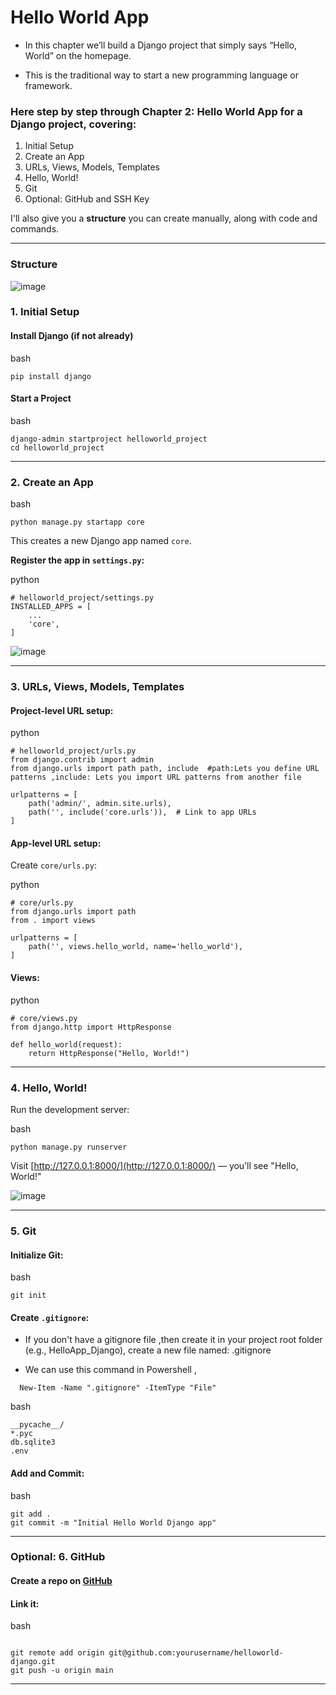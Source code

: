 # Hello World App

 - In this chapter we’ll build a Django project that simply says “Hello, World” on the homepage.
   
 - This is the traditional way to start a new programming language or framework.

### Here step by step through **Chapter 2: Hello World App** for a Django project, covering:

1. Initial Setup
2. Create an App
3. URLs, Views, Models, Templates
4. Hello, World!
5. Git
6. Optional: GitHub and  SSH Key

I'll also give you a **structure** you can create manually, along with code and commands.

---

### Structure


![image](https://github.com/user-attachments/assets/4c1cac06-3d7c-4c4a-80d7-20126d2e5756)




###  1. Initial Setup

####  Install Django (if not already)

bash

```
pip install django
```

####  Start a Project

bash

```
django-admin startproject helloworld_project
cd helloworld_project
```

---

###  2. Create an App

bash

```
python manage.py startapp core
```

This creates a new Django app named `core`.

**Register the app in `settings.py`:**

python

```
# helloworld_project/settings.py
INSTALLED_APPS = [
    ...
    'core',
]
```

![image](https://github.com/user-attachments/assets/f8b56652-9022-4b1a-a531-6f96c3398e41)


---

### 3. URLs, Views, Models, Templates

#### Project-level URL setup:

python

```
# helloworld_project/urls.py
from django.contrib import admin
from django.urls import path path, include  #path:Lets you define URL patterns ,include: Lets you import URL patterns from another file

urlpatterns = [
    path('admin/', admin.site.urls),
    path('', include('core.urls')),  # Link to app URLs
]
```

#### App-level URL setup:

Create `core/urls.py`:

python

```
# core/urls.py
from django.urls import path
from . import views

urlpatterns = [
    path('', views.hello_world, name='hello_world'),
]
```

#### Views:

python

```
# core/views.py
from django.http import HttpResponse

def hello_world(request):
    return HttpResponse("Hello, World!")
```

---

### 4. Hello, World!

Run the development server:

bash

```
python manage.py runserver
```

Visit [http://127.0.0.1:8000/](http://127.0.0.1:8000/) — you’ll see "Hello, World!"

![image](https://github.com/user-attachments/assets/286a0af8-41f1-4510-829c-b2d297951544)


---



### 5. Git

#### Initialize Git:

bash
```
git init
```

#### Create `.gitignore`:
- If you don't have a gitignore file ,then create it in your project root folder (e.g., HelloApp_Django), create a new file named: .gitignore

-  We can use this command in Powershell ,

```
  New-Item -Name ".gitignore" -ItemType "File"

```




bash
```
__pycache__/
*.pyc
db.sqlite3
.env
```



#### Add and Commit:

bash

```
git add .
git commit -m "Initial Hello World Django app"
```




---

###  Optional: 6. GitHub

#### Create a repo on [GitHub](https://github.com/new)

#### Link it:

bash

```

git remote add origin git@github.com:yourusername/helloworld-django.git
git push -u origin main
```

---

